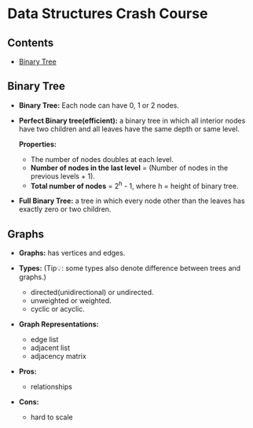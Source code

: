 # Data Structures Crash Course

## Contents

- [Binary Tree](#binary-tree)

## Binary Tree

- **Binary Tree:** Each node can have 0, 1 or 2 nodes.

- **Perfect Binary tree(efficient):** a binary tree in which all interior nodes have two children and all leaves have the same depth or same level.

  **Properties:**

  - The number of nodes doubles at each level.
  - **Number of nodes in the last level** = (Number of nodes in the previous levels + 1).
  - **Total number of nodes** = 2<sup>h</sup> - 1, where h = height of binary tree.

- **Full Binary Tree:** a tree in which every node other than the leaves has exactly zero or two children.

## Graphs

- **Graphs:** has vertices and edges.

- **Types:** (Tip&#128161;: some types also denote difference between trees and graphs.)

  - directed(unidirectional) or undirected.
  - unweighted or weighted.
  - cyclic or acyclic.

- **Graph Representations:**

  - edge list
  - adjacent list
  - adjacency matrix

- **Pros:**

  - relationships

- **Cons:**

  - hard to scale
